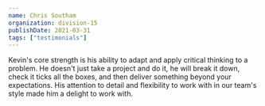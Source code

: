 ```yaml
---
name: Chris Southam
organization: division-15
publishDate: 2021-03-31
tags: ["testimonials"]
---
```


Kevin's core strength is his ability to adapt and apply critical thinking to a problem. He doesn't just take a project and do it, he will break it down, check it ticks all the boxes, and then deliver something beyond your expectations. His attention to detail and flexibility to work with in our team's style made him a delight to work with.
